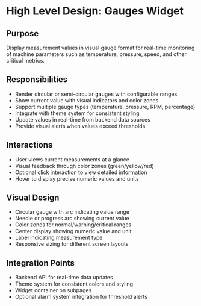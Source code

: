 # High Level Design: Gauges Widget

## Purpose
Display measurement values in visual gauge format for real-time monitoring of machine parameters such as temperature, pressure, speed, and other critical metrics.

## Responsibilities
- Render circular or semi-circular gauges with configurable ranges
- Show current value with visual indicators and color zones
- Support multiple gauge types (temperature, pressure, RPM, percentage)
- Integrate with theme system for consistent styling
- Update values in real-time from backend data sources
- Provide visual alerts when values exceed thresholds

## Interactions
- User views current measurements at a glance
- Visual feedback through color zones (green/yellow/red)
- Optional click interaction to view detailed information
- Hover to display precise numeric values and units

## Visual Design
- Circular gauge with arc indicating value range
- Needle or progress arc showing current value
- Color zones for normal/warning/critical ranges
- Center display showing numeric value and unit
- Label indicating measurement type
- Responsive sizing for different screen layouts

## Integration Points
- Backend API for real-time data updates
- Theme system for consistent colors and styling
- Widget container on subpages
- Optional alarm system integration for threshold alerts
